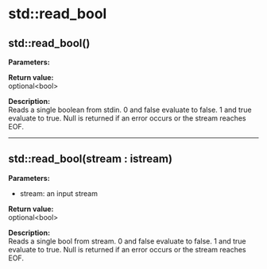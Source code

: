 # std::read_bool

## std::read_bool()
**Parameters:**  

**Return value:**  
optional&lt;bool&gt;   

**Description:**  
Reads a single boolean from stdin.
0 and false evaluate to false.
1 and true evaluate to true.
Null is returned if an error occurs or the stream reaches EOF.

---

## std::read_bool(stream : istream)
**Parameters:**  
- stream: an input stream  

**Return value:**  
optional&lt;bool&gt;  

**Description:**  
Reads a single bool from stream.
0 and false evaluate to false.
1 and true evaluate to true.
Null is returned if an error occurs or the stream reaches EOF.

